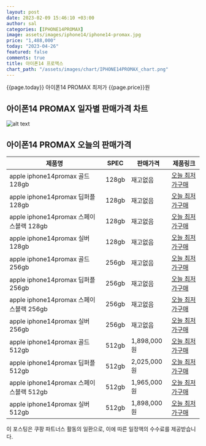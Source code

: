 ```yaml
---
layout: post
date: 2023-02-09 15:46:10 +03:00
author: sal
categories: [IPHONE14PROMAX]
image: assets/images/iphone14/iphone14-promax.jpg
price: "1,488,000"
today: "2023-04-26"
featured: false
comments: true
title: 아이폰14 프로맥스
chart_path: "/assets/images/chart/IPHONE14PROMAX_chart.png"
---
```


{{page.today}} 아이폰14 PROMAX 최저가 {{page.price}}원

## 아이폰14 PROMAX 일자별 판매가격 차트
![alt text]({{page.chart_path}} "아이폰14 PROMAX 판매가격 차트")

## 아이폰14 PROMAX 오늘의 판매가격
<main>
<table id="rwd-table-large">
  <thead>
    <tr>
      <th>제품명</th>
      <th>SPEC</th>
      <th>판매가격</th>
      <th>제품링크</th>
    </tr>
  </thead>
  <tbody><tr>
        <td>apple iphone14promax 골드 128gb </td>
        <td>128gb</td>
        <td>재고없음</td>
        <td><a href='https://link.coupang.com/a/SOYZQ' target='_blank'>오늘 최저가구매</a></td>
        </tr><tr>
        <td>apple iphone14promax 딥퍼플 128gb </td>
        <td>128gb</td>
        <td>재고없음</td>
        <td><a href='https://link.coupang.com/a/SOY16' target='_blank'>오늘 최저가구매</a></td>
        </tr><tr>
        <td>apple iphone14promax 스페이스블랙 128gb </td>
        <td>128gb</td>
        <td>재고없음</td>
        <td><a href='https://link.coupang.com/a/SOY4h' target='_blank'>오늘 최저가구매</a></td>
        </tr><tr>
        <td>apple iphone14promax 실버 128gb </td>
        <td>128gb</td>
        <td>재고없음</td>
        <td><a href='https://link.coupang.com/a/SOY6u' target='_blank'>오늘 최저가구매</a></td>
        </tr><tr>
        <td>apple iphone14promax 골드 256gb </td>
        <td>256gb</td>
        <td>재고없음</td>
        <td><a href='https://link.coupang.com/a/SOY8s' target='_blank'>오늘 최저가구매</a></td>
        </tr><tr>
        <td>apple iphone14promax 딥퍼플 256gb </td>
        <td>256gb</td>
        <td>재고없음</td>
        <td><a href='https://link.coupang.com/a/SOY9V' target='_blank'>오늘 최저가구매</a></td>
        </tr><tr>
        <td>apple iphone14promax 스페이스블랙 256gb </td>
        <td>256gb</td>
        <td>재고없음</td>
        <td><a href='https://link.coupang.com/a/SOZca' target='_blank'>오늘 최저가구매</a></td>
        </tr><tr>
        <td>apple iphone14promax 실버 256gb </td>
        <td>256gb</td>
        <td>재고없음</td>
        <td><a href='https://link.coupang.com/a/SOZei' target='_blank'>오늘 최저가구매</a></td>
        </tr><tr>
        <td>apple iphone14promax 골드 512gb </td>
        <td>512gb</td>
        <td>1,898,000원</td>
        <td><a href='https://link.coupang.com/a/SOZgP' target='_blank'>오늘 최저가구매</a></td>
        </tr><tr>
        <td>apple iphone14promax 딥퍼플 512gb </td>
        <td>512gb</td>
        <td>2,025,000원</td>
        <td><a href='https://link.coupang.com/a/SOZjn' target='_blank'>오늘 최저가구매</a></td>
        </tr><tr>
        <td>apple iphone14promax 스페이스블랙 512gb </td>
        <td>512gb</td>
        <td>1,965,000원</td>
        <td><a href='https://link.coupang.com/a/SOZls' target='_blank'>오늘 최저가구매</a></td>
        </tr><tr>
        <td>apple iphone14promax 실버 512gb </td>
        <td>512gb</td>
        <td>1,898,000원</td>
        <td><a href='https://link.coupang.com/a/SOZnK' target='_blank'>오늘 최저가구매</a></td>
        </tr></tbody>
</table>
</main>
이 포스팅은 쿠팡 파트너스 활동의 일환으로, 이에 따른 일정액의 수수료를 제공받습니다.
